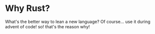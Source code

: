 # Why Rust?

What's the better way to lean a new language? Of course... use it during advent of code! so! that's the reason why!
